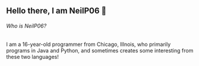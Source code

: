 ## Hello there, I am NeilP06 👋

###### Who is NeilP06? 
I am a 16-year-old programmer from Chicago, Illnois, who primarily programs in Java and Python, and sometimes creates some interesting from these two languages! 
